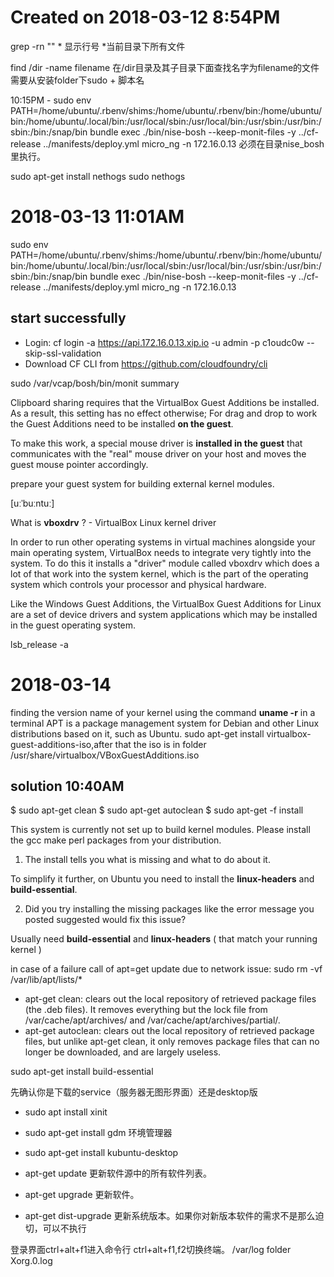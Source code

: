 # Created on 2018-03-12 8:54PM

grep -rn "" * 显示行号 *当前目录下所有文件

find /dir -name filename  在/dir目录及其子目录下面查找名字为filename的文件
需要从安装folder下sudo + 脚本名

10:15PM - sudo env PATH=/home/ubuntu/.rbenv/shims:/home/ubuntu/.rbenv/bin:/home/ubuntu/bin:/home/ubuntu/.local/bin:/usr/local/sbin:/usr/local/bin:/usr/sbin:/usr/bin:/sbin:/bin:/snap/bin bundle exec ./bin/nise-bosh --keep-monit-files -y ../cf-release ../manifests/deploy.yml micro_ng -n 172.16.0.13 必须在目录nise_bosh里执行。

sudo apt-get install nethogs
sudo nethogs

# 2018-03-13 11:01AM
sudo env PATH=/home/ubuntu/.rbenv/shims:/home/ubuntu/.rbenv/bin:/home/ubuntu/bin:/home/ubuntu/.local/bin:/usr/local/sbin:/usr/local/bin:/usr/sbin:/usr/bin:/sbin:/bin:/snap/bin bundle exec ./bin/nise-bosh --keep-monit-files -y ../cf-release ../manifests/deploy.yml micro_ng -n 172.16.0.13

## start successfully

* Login: cf login -a https://api.172.16.0.13.xip.io -u admin -p c1oudc0w --skip-ssl-validation
* Download CF CLI from https://github.com/cloudfoundry/cli

sudo /var/vcap/bosh/bin/monit summary

Clipboard sharing requires that the VirtualBox Guest Additions be installed. As a result, this setting has no effect otherwise;
For drag and drop to work the Guest Additions need to be installed **on the guest**.

To make this work, a special mouse driver is **installed in the guest** that communicates with the "real" mouse driver on your host and moves the guest mouse pointer accordingly.

prepare your guest system for building external kernel modules.

[uːˈbuːntuː] 

What is **vboxdrv** ? - VirtualBox Linux kernel driver

In order to run other operating systems in virtual machines alongside your main operating system, VirtualBox needs to integrate very tightly into the system. To do this it installs a "driver" module called vboxdrv which does a lot of that work into the system kernel, which is the part of the operating system which controls your processor and physical hardware.

Like the Windows Guest Additions, the VirtualBox Guest Additions for Linux are a set of device drivers and system applications which may be installed in the guest operating system.

lsb_release -a

# 2018-03-14

finding the version name of your kernel using the command **uname -r** in a terminal
APT is a package management system for Debian and other Linux distributions based on it, such as Ubuntu.
sudo apt-get install virtualbox-guest-additions-iso,after that the iso is in folder /usr/share/virtualbox/VBoxGuestAdditions.iso

## solution 10:40AM
$ sudo apt-get clean
$ sudo apt-get autoclean
$ sudo apt-get -f install

This system is currently not set up to build kernel modules.
Please install the gcc make perl packages from your distribution.

1. The install tells you what is missing and what to do about it.

To simplify it further, on Ubuntu you need to install the **linux-headers** and **build-essential**.

2. Did you try installing the missing packages like the error message you posted suggested would fix this issue?

Usually need **build-essential** and **linux-headers** ( that match your running kernel )

in case of a failure call of apt=get update due to network issue: sudo rm -vf /var/lib/apt/lists/*

* apt-get clean: clears out the local repository of retrieved package files (the .deb files). It removes everything but the lock file from /var/cache/apt/archives/ and /var/cache/apt/archives/partial/.
* apt-get autoclean: clears out the local repository of retrieved package files, but unlike apt-get clean, it only removes package files that can no longer be downloaded, and are largely useless.

sudo apt-get install build-essential

先确认你是下载的service（服务器无图形界面）还是desktop版

* sudo apt install xinit
* sudo apt-get install gdm 环境管理器
* sudo apt-get install kubuntu-desktop

* apt-get update 更新软件源中的所有软件列表。 
* apt-get upgrade 更新软件。 
* apt-get dist-upgrade 更新系统版本。如果你对新版本软件的需求不是那么迫切，可以不执行

登录界面ctrl+alt+f1进入命令行
ctrl+alt+f1,f2切换终端。
/var/log folder
Xorg.0.log
